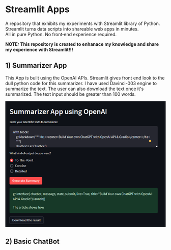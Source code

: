 # Streamlit Apps
A repository that exhibits my experiments with Streamlit library of Python.\
Streamlit turns data scripts into shareable web apps in minutes.\
All in pure Python. No front‑end experience required.

**NOTE: This repository is created to enhanace my knowledge and share my experience with Streamlit!!!**

## 1) Summarizer App
This App is built using the OpenAI APIs. Streamlit gives front end look to the dull python code for this summarizer. I have used Davinci-003 engine to summarize the text. The user can also download the text once it's summarized. The text input should be greater than 100 words.

![Alt text](./assets/image.png)

## 2) Basic ChatBot
